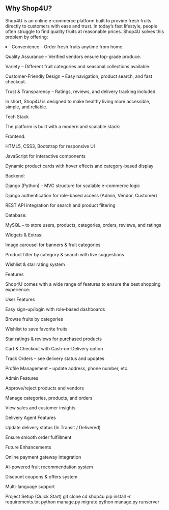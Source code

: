 <h2>Why Shop4U?</h2>

Shop4U is an online e-commerce platform built to provide fresh fruits directly to customers with ease and trust. In today’s fast lifestyle, people often struggle to find quality fruits at reasonable prices. Shop4U solves this problem by offering:

<li>Convenience – Order fresh fruits anytime from home.

Quality Assurance – Verified vendors ensure top-grade produce.

Variety – Different fruit categories and seasonal collections available.

Customer-Friendly Design – Easy navigation, product search, and fast checkout.

Trust & Transparency – Ratings, reviews, and delivery tracking included.

In short, Shop4U is designed to make healthy living more accessible, simple, and reliable.</li>

Tech Stack

The platform is built with a modern and scalable stack:

Frontend:

HTML5, CSS3, Bootstrap for responsive UI

JavaScript for interactive components

Dynamic product cards with hover effects and category-based display

Backend:

Django (Python) – MVC structure for scalable e-commerce logic

Django authentication for role-based access (Admin, Vendor, Customer)

REST API integration for search and product filtering

Database:

MySQL – to store users, products, categories, orders, reviews, and ratings

Widgets & Extras:

Image carousel for banners & fruit categories

Product filter by category & search with live suggestions

Wishlist & star rating system



Features

Shop4U comes with a wide range of features to ensure the best shopping experience:

User Features

Easy sign-up/login with role-based dashboards

Browse fruits by categories

Wishlist to save favorite fruits

Star ratings & reviews for purchased products

Cart & Checkout with Cash-on-Delivery option

Track Orders – see delivery status and updates

Profile Management – update address, phone number, etc.

Admin Features

Approve/reject products and vendors

Manage categories, products, and orders

View sales and customer insights

Delivery Agent Features

Update delivery status (In Transit / Delivered)

Ensure smooth order fulfillment

Future Enhancements

Online payment gateway integration

AI-powered fruit recommendation system

Discount coupons & offers system

Multi-language support

Project Setup (Quick Start)
git clone <repo-link>
cd shop4u
pip install -r requirements.txt
python manage.py migrate
python manage.py runserver
